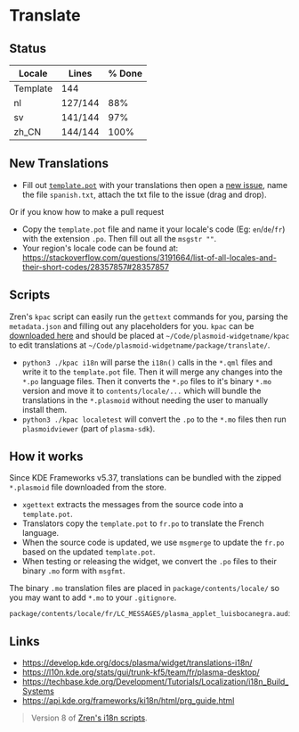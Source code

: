 # Translate

## Status

|  Locale  |  Lines  | % Done|
|----------|---------|-------|
| Template |     144 |       |
| nl       | 127/144 |   88% |
| sv       | 141/144 |   97% |
| zh_CN    | 144/144 |  100% |


## New Translations

* Fill out [`template.pot`](template.pot) with your translations then open a [new issue](https://github.com/luisbocanegra/kurve/issues/new), name the file `spanish.txt`, attach the txt file to the issue (drag and drop).

Or if you know how to make a pull request

* Copy the `template.pot` file and name it your locale's code (Eg: `en`/`de`/`fr`) with the extension `.po`. Then fill out all the `msgstr ""`.
* Your region's locale code can be found at: https://stackoverflow.com/questions/3191664/list-of-all-locales-and-their-short-codes/28357857#28357857

## Scripts

Zren's `kpac` script can easily run the `gettext` commands for you, parsing the `metadata.json` and filling out any placeholders for you. `kpac` can be [downloaded here](https://github.com/Zren/plasma-applet-lib/blob/master/kpac) and should be placed at `~/Code/plasmoid-widgetname/kpac` to edit translations at `~/Code/plasmoid-widgetname/package/translate/`.


* `python3 ./kpac i18n` will parse the `i18n()` calls in the `*.qml` files and write it to the `template.pot` file. Then it will merge any changes into the `*.po` language files. Then it converts the `*.po` files to it's binary `*.mo` version and move it to `contents/locale/...` which will bundle the translations in the `*.plasmoid` without needing the user to manually install them.
* `python3 ./kpac localetest` will convert the `.po` to the `*.mo` files then run `plasmoidviewer` (part of `plasma-sdk`).

## How it works

Since KDE Frameworks v5.37, translations can be bundled with the zipped `*.plasmoid` file downloaded from the store.

* `xgettext` extracts the messages from the source code into a `template.pot`.
* Translators copy the `template.pot` to `fr.po` to translate the French language.
* When the source code is updated, we use `msgmerge` to update the `fr.po` based on the updated `template.pot`.
* When testing or releasing the widget, we convert the `.po` files to their binary `.mo` form with `msgfmt`.

The binary `.mo` translation files are placed in `package/contents/locale/` so you may want to add `*.mo` to your `.gitignore`.

```
package/contents/locale/fr/LC_MESSAGES/plasma_applet_luisbocanegra.audio.visualizer.mo
```

## Links

* https://develop.kde.org/docs/plasma/widget/translations-i18n/
* https://l10n.kde.org/stats/gui/trunk-kf5/team/fr/plasma-desktop/
* https://techbase.kde.org/Development/Tutorials/Localization/i18n_Build_Systems
* https://api.kde.org/frameworks/ki18n/html/prg_guide.html

> Version 8 of [Zren's i18n scripts](https://github.com/Zren/plasma-applet-lib).
